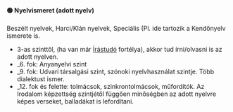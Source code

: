 #### 🟢 Nyelvismeret (adott nyelv)

Beszélt nyelvek, Harci/Klán nyelvek, Speciális (Pl. ide tartozik a Kendőnyelv ismerete is.

-  3-as szinttől, (ha van már [Írástudó](../fortelyok.altalanos/irastudo.md)  fortélya), akkor tud írni/olvasni is az adott nyelven.
- _6. fok: Anyanyelvi szint
- _9. fok: Udvari társalgási szint, szónoki nyelvhasználat szintje. Több dialektust ismer.
- _12. fok és felette: tolmácsok, szinkrontolmácsok, műfordítók. Az Irodalom képzettség szintjétől függően minőségben az adott nyelvre képes verseket, balladákat is lefordítani.
